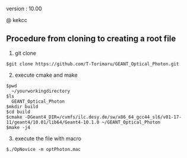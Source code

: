 version : 10.00

@ kekcc

## Procedure from cloning to creating a root file
1. git clone

``` 
$git clone https://github.com/T-Torimaru/GEANT_Optical_Photon.git
```
2. execute cmake and make

```
$pwd
  ~/yourworkingdirectory
$ls
  GEANT_Optical_Photon
$mkdir build
$cd build
$cmake -DGeant4_DIR=/cvmfs/ilc.desy.de/sw/x86_64_gcc44_sl6/v01-17-11/geant4/10.01/lib64/Geant4-10.1.0 ~/GEANT_Optical_Photon
$make -j4
```

3. execute the file with macro

```
$./OpNovice -m optPhoton.mac
```